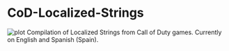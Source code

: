 # CoD-Localized-Strings
![plot](https://github.com/atuburapaler/CoD-Localized-Strings/main/Header.png?raw=true)
Compilation of Localized Strings from Call of Duty games. Currently on English and Spanish (Spain).
